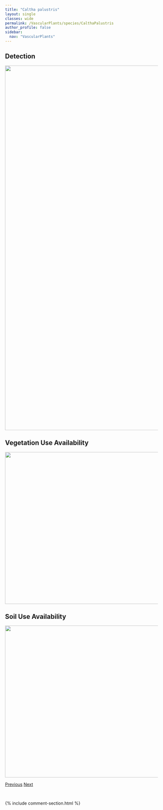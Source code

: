 ```yaml
---
title: "Caltha palustris"
layout: single
classes: wide
permalink: /VascularPlants/species/CalthaPalustris
author_profile: false
sidebar:
  nav: "VascularPlants"
---
```


<h2>Detection</h2>

<a href="https://drive.google.com/uc?export=view&id=1yotUDrrGTzjyz1VmMyAoq6pn152fkV7w">
<img src="https://drive.google.com/uc?export=view&id=1yotUDrrGTzjyz1VmMyAoq6pn152fkV7w" height = "1200" width = "800">
</a>


<h2>Vegetation Use Availability</h2>

<a href="https://drive.google.com/uc?export=view&id=1Q6Is_CFOOoHHytVMSfstDtayn6GzBbk-">
<img src="https://drive.google.com/uc?export=view&id=1Q6Is_CFOOoHHytVMSfstDtayn6GzBbk-" height = "500" width = "1000">
</a>


<h2>Soil Use Availability</h2>

<a href="https://drive.google.com/uc?export=view&id=1xGFQtDHrPALXm6yTDJnpLeEiOMR2jn8c">
<img src="https://drive.google.com/uc?export=view&id=1xGFQtDHrPALXm6yTDJnpLeEiOMR2jn8c" height = "500" width = "1000">
</a>


<a href="/DevelopmentWebsite/VascularPlants/species/CalthaNatans" class="pagination--pager" title="Caltha natans">Previous</a> <a href="/DevelopmentWebsite/VascularPlants/species/CalypsoBulbosa" class="pagination--pager" title="Calypso bulbosa">Next</a>

<p>&nbsp;</p>

{% include comment-section.html %}
